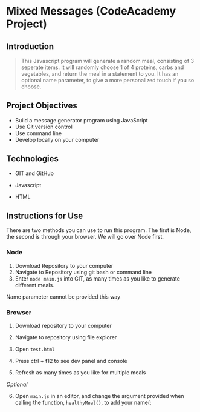 # Mixed Messages (CodeAcademy Project)

## Introduction

>This Javascript program will generate a random meal, consisting of 3 seperate items. It will randomly choose 1 of 4 proteins, carbs and vegetables, and return the meal in a statement to you. It has an optional name parameter, to give a more personalized touch if you so choose.

## Project Objectives

* Build a message generator program using JavaScript
* Use Git version control
* Use command line
* Develop locally on your computer

## Technologies

* GIT and GitHub

* Javascript

* HTML

## Instructions for Use

There are two methods you can use to run this program. The first is Node, the second is through your browser. We will go over Node first.

### **Node**

1. Download Repository to your computer
2. Navigate to Repository using git bash or command line
3. Enter `node main.js` into GIT, as many times as you like to generate different meals.

Name parameter cannot be provided this way

### **Browser**

1. Download repository to your computer

2. Navigate to repository using file explorer

3. Open `test.html`

4. Press ctrl + f12 to see dev panel and console

5. Refresh as many times as you like for multiple meals

*Optional*

6. Open `main.js` in an editor, and change the argument provided when calling the function, `healthyMeal()`, to add your name(:
